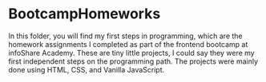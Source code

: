 # BootcampHomeworks

In this folder, you will find my first steps in programming, which are the homework assignments I completed as part of the frontend bootcamp at infoShare Academy. These are tiny little projects, I could say they were my first independent steps on the programming path.
The projects were mainly done using HTML, CSS, and Vanilla JavaScript.